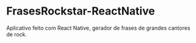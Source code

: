 # FrasesRockstar-ReactNative
Aplicativo feito com React Native, gerador de frases de grandes cantores de rock.
